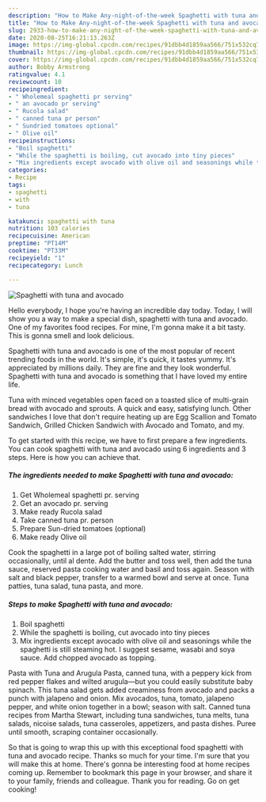 ```yaml
---
description: "How to Make Any-night-of-the-week Spaghetti with tuna and avocado"
title: "How to Make Any-night-of-the-week Spaghetti with tuna and avocado"
slug: 2933-how-to-make-any-night-of-the-week-spaghetti-with-tuna-and-avocado
date: 2020-08-25T16:21:13.263Z
image: https://img-global.cpcdn.com/recipes/91dbb4d1859aa566/751x532cq70/spaghetti-with-tuna-and-avocado-recipe-main-photo.jpg
thumbnail: https://img-global.cpcdn.com/recipes/91dbb4d1859aa566/751x532cq70/spaghetti-with-tuna-and-avocado-recipe-main-photo.jpg
cover: https://img-global.cpcdn.com/recipes/91dbb4d1859aa566/751x532cq70/spaghetti-with-tuna-and-avocado-recipe-main-photo.jpg
author: Bobby Armstrong
ratingvalue: 4.1
reviewcount: 10
recipeingredient:
- " Wholemeal spaghetti pr serving"
- " an avocado pr serving"
- " Rucola salad"
- " canned tuna pr person"
- " Sundried tomatoes optional"
- " Olive oil"
recipeinstructions:
- "Boil spaghetti"
- "While the spaghetti is boiling, cut avocado into tiny pieces"
- "Mix ingredients except avocado with olive oil and seasonings while the spaghetti is still steaming hot. I suggest sesame, wasabi and soya sauce. Add chopped avocado as topping."
categories:
- Recipe
tags:
- spaghetti
- with
- tuna

katakunci: spaghetti with tuna 
nutrition: 103 calories
recipecuisine: American
preptime: "PT14M"
cooktime: "PT33M"
recipeyield: "1"
recipecategory: Lunch

---
```



![Spaghetti with tuna and avocado](https://img-global.cpcdn.com/recipes/91dbb4d1859aa566/751x532cq70/spaghetti-with-tuna-and-avocado-recipe-main-photo.jpg)

Hello everybody, I hope you're having an incredible day today. Today, I will show you a way to make a special dish, spaghetti with tuna and avocado. One of my favorites food recipes. For mine, I'm gonna make it a bit tasty. This is gonna smell and look delicious.

Spaghetti with tuna and avocado is one of the most popular of recent trending foods in the world. It's simple, it's quick, it tastes yummy. It's appreciated by millions daily. They are fine and they look wonderful. Spaghetti with tuna and avocado is something that I have loved my entire life.

Tuna with minced vegetables open faced on a toasted slice of multi-grain bread with avocado and sprouts. A quick and easy, satisfying lunch. Other sandwiches I love that don&#39;t require heating up are Egg Scallion and Tomato Sandwich, Grilled Chicken Sandwich with Avocado and Tomato, and my.


To get started with this recipe, we have to first prepare a few ingredients. You can cook spaghetti with tuna and avocado using 6 ingredients and 3 steps. Here is how you can achieve that.

<!--inarticleads1-->

##### The ingredients needed to make Spaghetti with tuna and avocado:

1. Get  Wholemeal spaghetti pr. serving
1. Get  an avocado pr. serving
1. Make ready  Rucola salad
1. Take  canned tuna pr. person
1. Prepare  Sun-dried tomatoes (optional)
1. Make ready  Olive oil


Cook the spaghetti in a large pot of boiling salted water, stirring occasionally, until al dente. Add the butter and toss well, then add the tuna sauce, reserved pasta cooking water and basil and toss again. Season with salt and black pepper, transfer to a warmed bowl and serve at once. Tuna patties, tuna salad, tuna pasta, and more. 

<!--inarticleads2-->

##### Steps to make Spaghetti with tuna and avocado:

1. Boil spaghetti
1. While the spaghetti is boiling, cut avocado into tiny pieces
1. Mix ingredients except avocado with olive oil and seasonings while the spaghetti is still steaming hot. I suggest sesame, wasabi and soya sauce. Add chopped avocado as topping.


Pasta with Tuna and Arugula Pasta, canned tuna, with a peppery kick from red pepper flakes and wilted arugula—but you could easily substitute baby spinach. This tuna salad gets added creaminess from avocado and packs a punch with jalapeno and onion. Mix avocados, tuna, tomato, jalapeno pepper, and white onion together in a bowl; season with salt. Canned tuna recipes from Martha Stewart, including tuna sandwiches, tuna melts, tuna salads, nicoise salads, tuna casseroles, appetizers, and pasta dishes. Puree until smooth, scraping container occasionally. 

So that is going to wrap this up with this exceptional food spaghetti with tuna and avocado recipe. Thanks so much for your time. I'm sure that you will make this at home. There's gonna be interesting food at home recipes coming up. Remember to bookmark this page in your browser, and share it to your family, friends and colleague. Thank you for reading. Go on get cooking!
